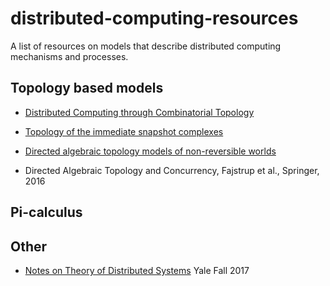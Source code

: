 # distributed-computing-resources
A list of resources on models that describe distributed computing mechanisms and processes.

## Topology based models

* [Distributed Computing through Combinatorial Topology](http://cs.brown.edu/courses/cs2951s/)

* [Topology of the immediate snapshot complexes](https://arxiv.org/abs/1404.5813)

* [Directed algebraic topology models of non-reversible worlds](http://www.dima.unige.it/~grandis/Bk.XXDATXX.pdf)
* Directed Algebraic Topology and Concurrency, Fajstrup et al., Springer, 2016

## Pi-calculus

## Other

* [Notes on Theory of Distributed Systems](http://www.cs.yale.edu/homes/aspnes/classes/465/notes.pdf) Yale Fall 2017


